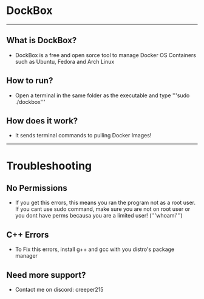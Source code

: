 # DockBox
---------------------------------------------
## What is DockBox?
- DockBox is a free and open sorce tool to manage Docker OS Containers such as Ubuntu, Fedora and Arch Linux
## How to run?
- Open a terminal in the same folder as the executable and type '''sudo ./dockbox'''
## How does it work?
- It sends terminal commands to pulling Docker Images!
---------------------------------------------
# Troubleshooting
## No Permissions
- If you get this errors, this means you ran the program not as a root user. If you cant use sudo command, make sure you are not on root user or you dont have perms becausa you are a limited user! ('''whoami''')
## C++ Errors
- To Fix this errors, install g++ and gcc with you distro's package manager
## Need more support?
- Contact me on discord: creeper215

